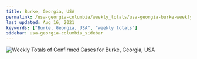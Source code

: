 ```yaml
---
title: Burke, Georgia, USA
permalink: /usa-georgia-columbia/weekly_totals/usa-georgia-burke-weekly_totals.html
last_updated: Aug 16, 2021
keywords: ["Burke, Georgia, USA", "weekly totals"]
sidebar: usa-georgia-columbia_sidebar
---
```


![Weekly Totals of Confirmed Cases for Burke, Georgia, USA](/covid_tracker/images/graphs/usa-georgia-burke-weekly_totals_graph.png)
